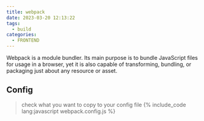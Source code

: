 ```yaml
---
title: webpack
date: 2023-03-20 12:13:22
tags: 
  - build
categories:
  - FRONTEND
---
```

Webpack is a module bundler. Its main purpose is to bundle JavaScript files for usage in a browser, yet it is also capable of transforming, bundling, or packaging just about any resource or asset.

## Config
> check what you want to copy to your config file
{% include_code lang:javascript webpack.config.js %}
